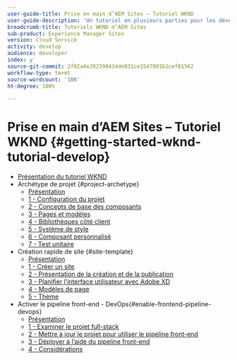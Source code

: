```yaml
---
user-guide-title: Prise en main d’AEM Sites – Tutoriel WKND
user-guide-description: 'Un tutoriel en plusieurs parties pour les développeurs qui découvrent AEM. Implémentez un site AEM pour une marque de style de vie fictive : WKND. Activez le pipeline frontal pour accélérer votre cycle du développement au déploiement.'
breadcrumb-title: Tutoriels WKND d’AEM Sites
sub-product: Experience Manager Sites
version: Cloud Service
activity: develop
audience: developer
index: y
source-git-commit: 2f02a4e202390434de831ce1547001b2cef01562
workflow-type: tm+mt
source-wordcount: '108'
ht-degree: 100%

---
```



# Prise en main d’AEM Sites – Tutoriel WKND {#getting-started-wknd-tutorial-develop}

+ [Présentation du tutoriel WKND](overview.md)
+ Archétype de projet {#project-archetype}
   + [Présentation](./project-archetype/overview.md)
   + [1 - Configuration du projet](./project-archetype/project-setup.md)
   + [2 - Concepts de base des composants](./project-archetype/component-basics.md)
   + [3 - Pages et modèles](./project-archetype/pages-templates.md)
   + [4 - Bibliothèques côté client](./project-archetype/client-side-libraries.md)
   + [5 - Système de style](./project-archetype/style-system.md)
   + [6 - Composant personnalisé](./project-archetype/custom-component.md)
   + [7 - Test unitaire](./project-archetype/unit-testing.md)
+ Création rapide de site {#site-template}
   + [Présentation](./site-template/overview.md)
   + [1 - Créer un site](./site-template/create-site.md)
   + [2 - Présentation de la création et de la publication](./site-template/author-content-publish.md)
   + [3 - Planifier l’interface utilisateur avec Adobe XD](./site-template/ui-planning-adobe-xd.md)
   + [4 - Modèles de page](./site-template/page-templates.md)
   + [5 - Thème](./site-template/theming.md)
+ Activer le pipeline front-end - DevOps{#enable-frontend-pipeline-devops}
   + [Présentation](./enable-frontend-pipeline/overview.md)
   + [1 - Examiner le projet full-stack](./enable-frontend-pipeline/review-uifrontend-module.md)
   + [2 - Mettre à jour le projet pour utiliser le pipeline front-end](./enable-frontend-pipeline/update-project.md)
   + [3 - Déployer à l’aide du pipeline front-end](./enable-frontend-pipeline/create-frontend-pipeline.md)
   + [4 - Considérations](./enable-frontend-pipeline/considerations.md)

